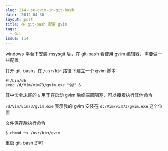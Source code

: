 ```yaml
---
slug: 114-use-gvim-in-git-bash
date: '2012-04-30'
layout: post
title: 在 git-bash 配置 gvim
tags:
  - Git
issue: 114
---
```


windows 平台下[安装 msysgit][1] 后，在 git-bash 看使用 gvim 编辑器，需要做一些配置。

打开 git-bash，在 `/usr/bin` 路径下建立一个 gvim 脚本

    #!/bin/sh
    exec /d/Vim/vim73/gvim.exe "$@" &

其中命令末尾的 `&` 用于在启动 gvim 后终端部阻塞，可以接着执行其他命令

`/d/Vim/vim73/gvim.exe` 表示我的 gvim 安装在 `d:/Vim/vim73/gvim.exe` 这个位置

文件保存后执行命令

    $ chmod +x /usr/bin/gvim

重启 git-bash 即可

[1]: https://anl.gg/post/113-window-git-bash
